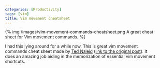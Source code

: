 ```yaml
---
categories: [Productivity]
tags: [vim]
title: Vim movement cheatsheet
---
```


{% img /images/vim-movement-commands-cheatsheet.png A great cheat sheet for Vim movement commands. %}

I had this lying around for a while now. This is great vim movement commands cheat sheet made by [Ted Naleid](http://naleid.com/blog/) ([link to the original post](http://naleid.com/blog/2010/10/04/vim-movement-shortcuts-wallpaper/)). It does an amazing job aiding in the memorization of essential vim movement shortcuts.
